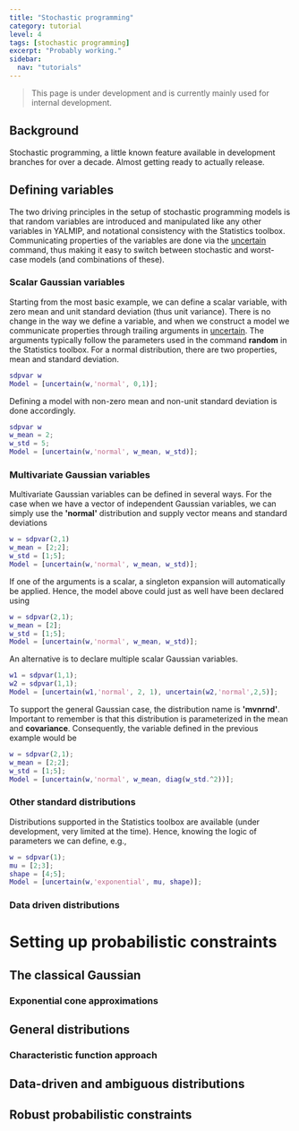 ```yaml
---
title: "Stochastic programming"
category: tutorial
level: 4
tags: [stochastic programming]
excerpt: "Probably working."
sidebar:
  nav: "tutorials"
---
```


> This page is under development and is currently mainly used for internal development. 

## Background

Stochastic programming, a little known feature available in development branches for over a decade. Almost getting ready to actually release.

## Defining variables

The two driving principles in the setup of stochastic programming models is that random variables are introduced and manipulated like any other variables in YALMIP, and notational consistency with the Statistics toolbox. Communicating properties of the variables are done via the [uncertain](/command/uncertain) command, thus making it easy to switch between stochastic and worst-case models (and combinations of these).

### Scalar Gaussian variables

Starting from the most basic example, we can define a scalar variable, with zero mean and unit standard deviation (thus unit variance). There is no change in the way we define a variable, and when we construct a model we communicate properties through trailing arguments in [uncertain](/command/uncertain). The arguments typically follow the parameters used in the command **random** in the Statistics toolbox. For a normal distribution, there are two properties, mean and standard deviation.

````matlab
sdpvar w
Model = [uncertain(w,'normal', 0,1)];
````

Defining a model with non-zero mean and non-unit standard deviation is done accordingly.

````matlab
sdpvar w
w_mean = 2;
w_std = 5;
Model = [uncertain(w,'normal', w_mean, w_std)];
````

### Multivariate Gaussian variables

Multivariate Gaussian variables can be defined in several ways. For the case when we have a vector of independent Gaussian variables, we can simply use the **'normal'** distribution and supply vector means and standard deviations

````matlab
w = sdpvar(2,1)
w_mean = [2;2];
w_std = [1;5];
Model = [uncertain(w,'normal', w_mean, w_std)];
````

If one of the arguments is a scalar, a singleton expansion will automatically be applied. Hence, the model above could just as well have been declared using

````matlab
w = sdpvar(2,1);
w_mean = [2];
w_std = [1;5];
Model = [uncertain(w,'normal', w_mean, w_std)];
````

An alternative is to declare multiple scalar Gaussian variables.

````matlab
w1 = sdpvar(1,1);
w2 = sdpvar(1,1);
Model = [uncertain(w1,'normal', 2, 1), uncertain(w2,'normal',2,5)];
````

To support the general Gaussian case, the distribution name is **'mvnrnd'**. Important to remember is that this distribution is parameterized in the mean and **covariance**. Consequently, the variable defined in the previous example would be

````matlab
w = sdpvar(2,1);
w_mean = [2;2];
w_std = [1;5];
Model = [uncertain(w,'normal', w_mean, diag(w_std.^2))];
````

### Other standard distributions

Distributions supported in the Statistics toolbox are available (under development, very limited at the time). Hence, knowing the logic of parameters we can define, e.g., 

````matlab
w = sdpvar(1);
mu = [2;3];
shape = [4;5];
Model = [uncertain(w,'exponential', mu, shape)];
````

### Data driven distributions

# Setting up probabilistic constraints

## The classical Gaussian

### Exponential cone approximations

## General distributions

### Characteristic function approach

## Data-driven and ambiguous distributions

## Robust probabilistic constraints

